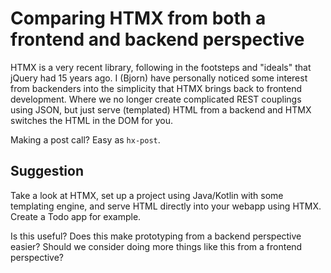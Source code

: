 # Comparing HTMX from both a frontend and backend perspective

HTMX is a very recent library, following in the footsteps and "ideals" that jQuery had 15 years ago. I (Bjorn) have personally noticed some interest from backenders into the simplicity that HTMX brings back to frontend development. Where we no longer create complicated REST couplings using JSON, but just serve (templated) HTML from a backend and HTMX switches the HTML in the DOM for you. 

Making a post call? Easy as `hx-post`. 

## Suggestion

Take a look at HTMX, set up a project using Java/Kotlin with some templating engine, and serve HTML directly into your webapp using HTMX. Create a Todo app for example.

Is this useful? Does this make prototyping from a backend perspective easier? Should we consider doing more things like this from a frontend perspective?
